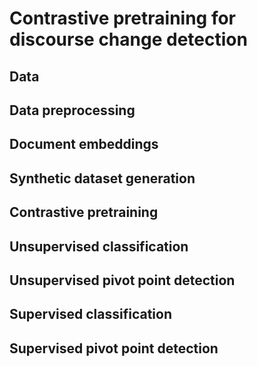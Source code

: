 # Contrastive pretraining for discourse change detection



## Data


## Data preprocessing


## Document embeddings



## Synthetic dataset generation



## Contrastive pretraining



## Unsupervised classification



## Unsupervised pivot point detection



## Supervised classification



## Supervised pivot point detection
